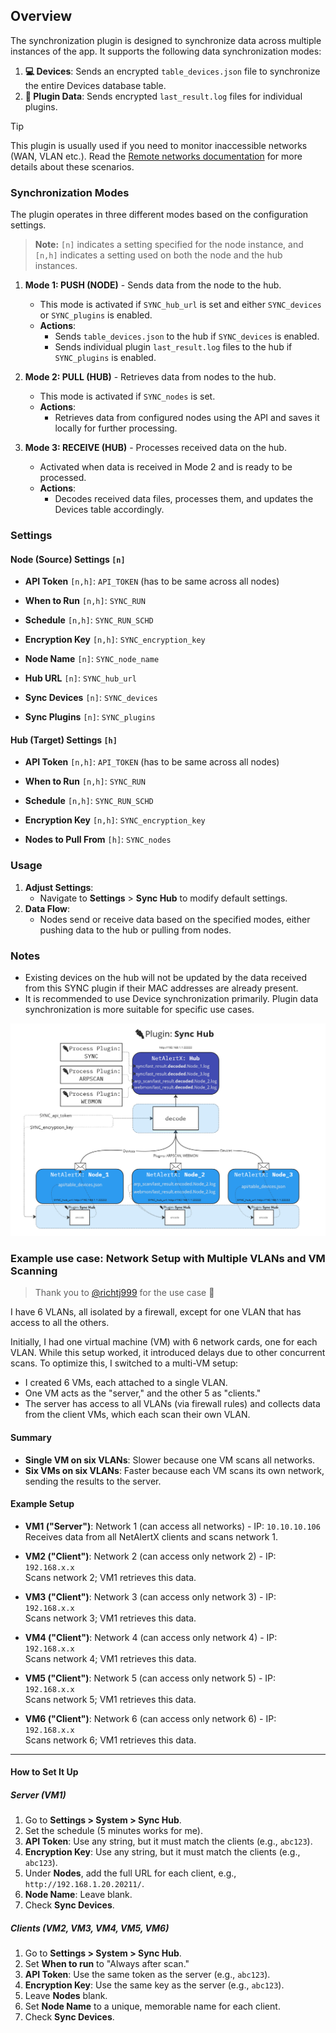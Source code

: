 ## Overview

The synchronization plugin is designed to synchronize data across multiple instances of the app. It supports the following data synchronization modes:

1. **💻 Devices**: Sends an encrypted `table_devices.json` file to synchronize the entire Devices database table.
2. **🔌 Plugin Data**: Sends encrypted `last_result.log` files for individual plugins.


> [!TIP]
> This plugin is usually used if you need to monitor inaccessible networks (WAN, VLAN etc.). Read the [Remote networks documentation](/docs/REMOTE_NETWORKS.md) for more details about these scenarios.

### Synchronization Modes

The plugin operates in three different modes based on the configuration settings.

> **Note:** `[n]` indicates a setting specified for the node instance, and `[n,h]` indicates a setting used on both the node and the hub instances.

1. **Mode 1: PUSH (NODE)** - Sends data from the node to the hub.
   - This mode is activated if `SYNC_hub_url` is set and either `SYNC_devices` or `SYNC_plugins` is enabled.
   - **Actions**:
     - Sends `table_devices.json` to the hub if `SYNC_devices` is enabled.
     - Sends individual plugin `last_result.log` files to the hub if `SYNC_plugins` is enabled.

2. **Mode 2: PULL (HUB)** - Retrieves data from nodes to the hub.
   - This mode is activated if `SYNC_nodes` is set.
   - **Actions**:
     - Retrieves data from configured nodes using the API and saves it locally for further processing.

3. **Mode 3: RECEIVE (HUB)** - Processes received data on the hub.
   - Activated when data is received in Mode 2 and is ready to be processed.
   - **Actions**:
     - Decodes received data files, processes them, and updates the Devices table accordingly.

### Settings

#### Node (Source) Settings `[n]`

- **API Token** `[n,h]`: `API_TOKEN` (has to be same across all nodes)

- **When to Run** `[n,h]`: `SYNC_RUN`
- **Schedule** `[n,h]`: `SYNC_RUN_SCHD`
- **Encryption Key** `[n,h]`: `SYNC_encryption_key`
- **Node Name** `[n]`: `SYNC_node_name`
- **Hub URL** `[n]`: `SYNC_hub_url`
- **Sync Devices** `[n]`: `SYNC_devices`
- **Sync Plugins** `[n]`: `SYNC_plugins`

#### Hub (Target) Settings `[h]`

- **API Token** `[n,h]`: `API_TOKEN` (has to be same across all nodes)

- **When to Run** `[n,h]`: `SYNC_RUN`
- **Schedule** `[n,h]`: `SYNC_RUN_SCHD`
- **Encryption Key** `[n,h]`: `SYNC_encryption_key`
- **Nodes to Pull From** `[h]`: `SYNC_nodes`

### Usage

1. **Adjust Settings**:
   - Navigate to **Settings** > **Sync Hub** to modify default settings.
2. **Data Flow**:
   - Nodes send or receive data based on the specified modes, either pushing data to the hub or pulling from nodes.

### Notes

- Existing devices on the hub will not be updated by the data received from this SYNC plugin if their MAC addresses are already present.
- It is recommended to use Device synchronization primarily. Plugin data synchronization is more suitable for specific use cases.

![Sync Hub Setup Diagram](/front/plugins/sync/sync_hub.png)

### Example use case: Network Setup with Multiple VLANs and VM Scanning

> Thank you to [@richtj999](https://github.com/richtj999) for the use case 🙏

I have 6 VLANs, all isolated by a firewall, except for one VLAN that has access to all the others.

Initially, I had one virtual machine (VM) with 6 network cards, one for each VLAN. While this setup worked, it introduced delays due to other concurrent scans. To optimize this, I switched to a multi-VM setup:

- I created 6 VMs, each attached to a single VLAN. 
- One VM acts as the "server," and the other 5 as "clients."
- The server has access to all VLANs (via firewall rules) and collects data from the client VMs, which each scan their own VLAN.

#### Summary

- **Single VM on six VLANs**: Slower because one VM scans all networks.
- **Six VMs on six VLANs**: Faster because each VM scans its own network, sending the results to the server.

#### Example Setup

- **VM1 ("Server")**: Network 1 (can access all networks) - IP: `10.10.10.106`  
  Receives data from all NetAlertX clients and scans network 1.

- **VM2 ("Client")**: Network 2 (can access only network 2) - IP: `192.168.x.x`  
  Scans network 2; VM1 retrieves this data.

- **VM3 ("Client")**: Network 3 (can access only network 3) - IP: `192.168.x.x`  
  Scans network 3; VM1 retrieves this data.

- **VM4 ("Client")**: Network 4 (can access only network 4) - IP: `192.168.x.x`  
  Scans network 4; VM1 retrieves this data.

- **VM5 ("Client")**: Network 5 (can access only network 5) - IP: `192.168.x.x`  
  Scans network 5; VM1 retrieves this data.

- **VM6 ("Client")**: Network 6 (can access only network 6) - IP: `192.168.x.x`  
  Scans network 6; VM1 retrieves this data.

---

#### How to Set It Up

##### Server (VM1)

1. Go to **Settings > System > Sync Hub**.
2. Set the schedule (5 minutes works for me).
3. **API Token**: Use any string, but it must match the clients (e.g., `abc123`).
4. **Encryption Key**: Use any string, but it must match the clients (e.g., `abc123`).
5. Under **Nodes**, add the full URL for each client, e.g., `http://192.168.1.20.20211/`.
6. **Node Name**: Leave blank.
7. Check **Sync Devices**.

##### Clients (VM2, VM3, VM4, VM5, VM6)

1. Go to **Settings > System > Sync Hub**.
2. Set **When to run** to "Always after scan."
3. **API Token**: Use the same token as the server (e.g., `abc123`).
4. **Encryption Key**: Use the same key as the server (e.g., `abc123`).
5. Leave **Nodes** blank.
6. Set **Node Name** to a unique, memorable name for each client.
7. Check **Sync Devices**.


